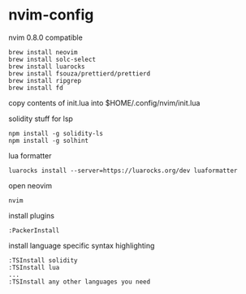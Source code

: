 # nvim-config

nvim 0.8.0 compatible

```
brew install neovim
brew install solc-select
brew install luarocks
brew install fsouza/prettierd/prettierd
brew install ripgrep
brew install fd
```
copy contents of init.lua into $HOME/.config/nvim/init.lua

solidity stuff for lsp

```
npm install -g solidity-ls
npm install -g solhint
```

lua formatter
```
luarocks install --server=https://luarocks.org/dev luaformatter
```

open neovim
```
nvim
```

install plugins
```
:PackerInstall
```

install language specific syntax highlighting
```
:TSInstall solidity
:TSInstall lua
...
:TSInstall any other languages you need
```
